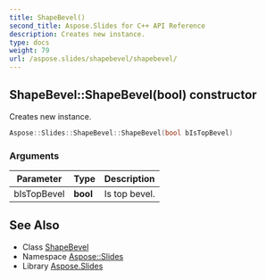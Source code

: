 ```yaml
---
title: ShapeBevel()
second_title: Aspose.Slides for C++ API Reference
description: Creates new instance.
type: docs
weight: 79
url: /aspose.slides/shapebevel/shapebevel/
---
```

## ShapeBevel::ShapeBevel(bool) constructor


Creates new instance.

```cpp
Aspose::Slides::ShapeBevel::ShapeBevel(bool bIsTopBevel)
```


### Arguments

| Parameter | Type | Description |
| --- | --- | --- |
| bIsTopBevel | **bool** | Is top bevel. |

## See Also

* Class [ShapeBevel](../)
* Namespace [Aspose::Slides](../../)
* Library [Aspose.Slides](../../../)
